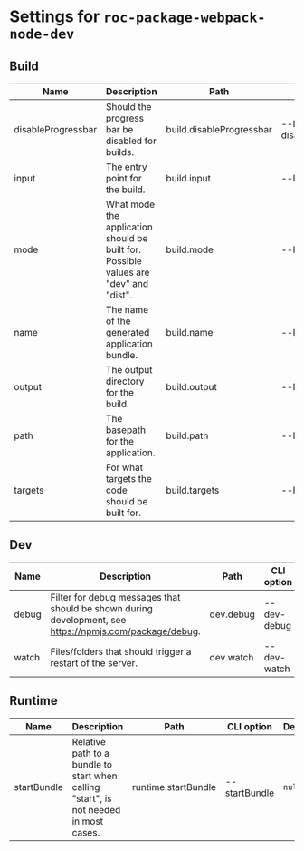 # Settings for `roc-package-webpack-node-dev`

## Build

| Name               | Description                                                                                              | Path                     | CLI option                 | Default             | Type                    | Required |
| ------------------ | -------------------------------------------------------------------------------------------------------- | ------------------------ | -------------------------- | ------------------- | ----------------------- | -------- |
| disableProgressbar | Should the progress bar be disabled for builds.                                                          | build.disableProgressbar | --build-disableProgressbar | `false`             | `Boolean`               | No       |
| input              | The entry point for the build.                                                                           | build.input              | --build-input              | `"src/index.js"`    | `Filepath / [Filepath]` | No       |
| mode               | What mode the application should be built for. Possible values are &quot;dev&quot; and &quot;dist&quot;. | build.mode               | --build-mode               | `"dist"`            | `/^dev|dist$/i`         | No       |
| name               | The name of the generated application bundle.                                                            | build.name               | --build-name               | `"app"`             | `String / [String]`     | No       |
| output             | The output directory for the build.                                                                      | build.output             | --build-output             | `"build"`           | `Filepath / [Filepath]` | No       |
| path               | The basepath for the application.                                                                        | build.path               | --build-path               | `"/"`               | `Filepath`              | No       |
| targets            | For what targets the code should be built for.                                                           | build.targets            | --build-targets            | `["node"]`          | `[/^node$/i]`           | No       |

## Dev

| Name               | Description                                                                                              | Path                     | CLI option                 | Default             | Type                    | Required |
| ------------------ | -------------------------------------------------------------------------------------------------------- | ------------------------ | -------------------------- | ------------------- | ----------------------- | -------- |
| debug              | Filter for debug messages that should be shown during development, see https://npmjs.com/package/debug.  | dev.debug                | --dev-debug                | `"roc:*"`           | `String`                | No       |
| watch              | Files/folders that should trigger a restart of the server.                                               | dev.watch                | --dev-watch                | `["roc.config.js"]` | `Filepath / [Filepath]` | No       |

## Runtime

| Name               | Description                                                                                              | Path                     | CLI option                 | Default             | Type                    | Required |
| ------------------ | -------------------------------------------------------------------------------------------------------- | ------------------------ | -------------------------- | ------------------- | ----------------------- | -------- |
| startBundle        | Relative path to a bundle to start when calling &quot;start&quot;, is not needed in most cases.          | runtime.startBundle      | --startBundle              | `null`              | `Filepath`              | No       |
